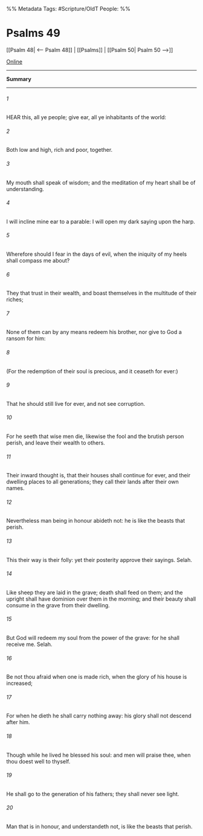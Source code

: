 

%% Metadata
Tags: #Scripture/OldT
People: 
%%
# Psalms 49
[[Psalm 48| <-- Psalm 48]] | [[Psalms]] | [[Psalm 50| Psalm 50 -->]]

[Online](https://churchofjesuschrist.org/study/scriptures/ot/ps/49?lang=eng)

---
__Summary__



---

###### 1
HEAR this, all ye people; give ear, all ye inhabitants of the world:
###### 2
Both low and high, rich and poor, together.
###### 3
My mouth shall speak of wisdom; and the meditation of my heart shall be of understanding.
###### 4
I will incline mine ear to a parable: I will open my dark saying upon the harp.
###### 5
Wherefore should I fear in the days of evil, when the iniquity of my heels shall compass me about?
###### 6
They that trust in their wealth, and boast themselves in the multitude of their riches;
###### 7
None of them can by any means redeem his brother, nor give to God a ransom for him:
###### 8
(For the redemption of their soul is precious, and it ceaseth for ever:)
###### 9
That he should still live for ever, and not see corruption.
###### 10
For he seeth that wise men die, likewise the fool and the brutish person perish, and leave their wealth to others.
###### 11
Their inward thought is, that their houses shall continue for ever, and their dwelling places to all generations; they call their lands after their own names.
###### 12
Nevertheless man being in honour abideth not: he is like the beasts that perish.
###### 13
This their way is their folly: yet their posterity approve their sayings.  Selah.
###### 14
Like sheep they are laid in the grave; death shall feed on them; and the upright shall have dominion over them in the morning; and their beauty shall consume in the grave from their dwelling.
###### 15
But God will redeem my soul from the power of the grave: for he shall receive me.  Selah.
###### 16
Be not thou afraid when one is made rich, when the glory of his house is increased;
###### 17
For when he dieth he shall carry nothing away: his glory shall not descend after him.
###### 18
Though while he lived he blessed his soul: and men will praise thee, when thou doest well to thyself.
###### 19
He shall go to the generation of his fathers; they shall never see light.
###### 20
Man that is in honour, and understandeth not, is like the beasts that perish.



